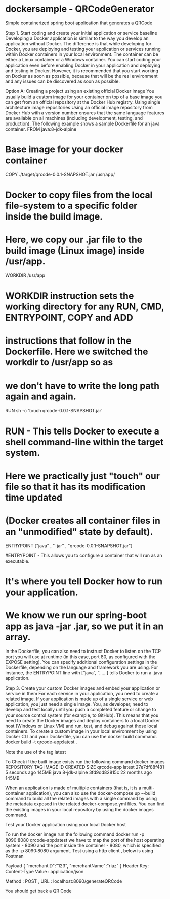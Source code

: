 # dockersample - QRCodeGenerator
Simple containerized spring boot application that generates a QRCode

Step 1. Start coding and create your initial application or service baseline 
Developing a Docker application is similar to the way you develop an application without Docker. The difference is that while developing for Docker, you are deploying and testing your application or services running within Docker containers in your local environment. The container can be either a Linux container or a Windows container. 
You can start coding your application even before enabling Docker in your application and deploying and testing in Docker. However, it is recommended that you start working on Docker as soon as possible, because that will be the real environment and any issues can be discovered as soon as possible. 


Option A: Creating a project using an existing official Docker image 
You usually build a custom image for your container on top of a base image you can get from an official repository at the Docker Hub registry. 
Using single architecture image repositories 
Using an official  image repository from Docker Hub with a version number ensures that the same language features are available on all machines (including development, testing, and production). 
The following example shows a sample Dockerfile for an java container. 
FROM java:8-jdk-alpine 

# Base image for your docker container

COPY ./target/qrcode-0.0.1-SNAPSHOT.jar /usr/app/ 

# Docker to copy files from the local file-system to a specific folder inside the build image. 
# Here, we copy our .jar file to the build image (Linux image) inside /usr/app.

WORKDIR /usr/app 
# WORKDIR instruction sets the working directory for any RUN, CMD, ENTRYPOINT, COPY and ADD 
# instructions that follow in the Dockerfile. Here we switched the workdir to /usr/app so as 
# we don't have to write the long path again and again.

RUN sh -c 'touch qrcode-0.0.1-SNAPSHOT.jar'
# RUN - This tells Docker to execute a shell command-line within the target system. 
# Here we practically just "touch" our file so that it has its modification time updated 
# (Docker creates all container files in an "unmodified" state by default).

ENTRYPOINT ["java" , "-jar" , "qrcode-0.0.1-SNAPSHOT.jar"]

#ENTRYPOINT - This allows you to configure a container that will run as an executable. 
# It's where you tell Docker how to run your application. 
# We know we run our spring-boot app as java -jar <app-name>.jar, so we put it in an array.

In the Dockerfile, you can also need to instruct Docker to listen on the TCP port you will use at runtime (in this case, port 80, as configured with the EXPOSE setting). 
You can specify additional configuration settings in the Dockerfile, depending on the language and framework you are using. For instance, the ENTRYPOINT line with [“java”, “……]  tells Docker to run a .java  application. 



Step 3. Create your custom Docker images and embed your application or service in them 
For each service in your application, you need to create a related image. If your application is made up of a single service or web application, you just need a single image. 
You, as developer, need to develop and test locally until you push a completed feature or change to your source control system (for example, to GitHub). This means that you need to create the Docker images and deploy containers to a local Docker host (Windows or Linux VM) and run, test, and debug against those local containers. 
To create a custom image in your local environment by using Docker CLI and your Dockerfile, you can use the docker build command. 
docker build -t qrcode-app:latest . 

Note the use of the tag latest

To Check if the built image exists run the following command
docker images
REPOSITORY          TAG                 IMAGE ID            CREATED             SIZE
qrcode-app          latest              27e7df88f481        5 seconds ago       145MB
java                8-jdk-alpine        3fd9dd82815c        22 months ago       145MB

When an application is made of multiple containers (that is, it is a multi-container application), you can also use the docker-compose up --build command to build all the related images with a single command by using the metadata exposed in the related docker-compose.yml files. 
You can find the existing images in your local repository by using the docker images command. 



Test your Docker application using your local Docker host 

To run the docker image run the following command
docker run -p 8090:8080 qrcode-app:latest
we have to map the port of the host operating system - 8090 and the port inside the container - 8080, which is specified as the -p 8090:8080 argument.
Test using a http client , below is using Postman

Payload 
{
	"merchantID":"123",
	"merchantName":"riaz"
}
Header
Key: Content-Type 		Value : application/json


Method : POST , URL : localhost:8090/generateQRCode

You should get back a QR Code

 


